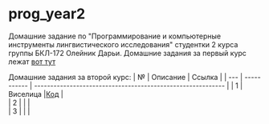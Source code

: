 # prog_year2
Домашние задание по "Программирование и компьютерные инструменты лингвистического исследования" студентки 2 курса группы БКЛ-172 Олейник Дарьи.
Домашние задания за первый курс лежат [вот тут](https://github.com/daoleynik1/homework)

Домашние задания за второй курс: 
| №   | Описание    | Ссылка                                                      | 
| --- | ----------- | ----------------------------------------------------------- |
| 1   | Виселица    |[Код](https://github.com/daoleynik1/prog_year2/hw1)          |   
| 2   |             |                                                             |   
| 3   |             |                                                             |  
